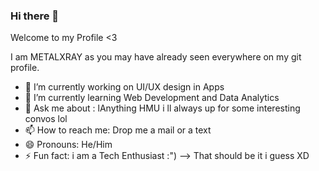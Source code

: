 ### Hi there 👋
Welcome to my Profile <3

I am METALXRAY as you may have already seen everywhere on my git profile.

- 🔭 I’m currently working on UI/UX design in Apps
- 🌱 I’m currently learning Web Development and Data Analytics 
- 💬 Ask me about : lAnything HMU i ll always up for some interesting convos lol
- 📫 How to reach me: Drop me a mail or a text 
- 😄 Pronouns: He/Him
- ⚡ Fun fact: i am a Tech Enthusiast :")
--> That should be it i guess XD
